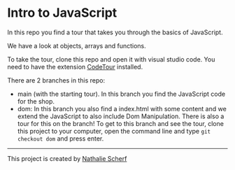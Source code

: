 # Intro to JavaScript

In this repo you find a tour that takes you through the basics of JavaScript. 

We have a look at objects, arrays and functions. 

To take the tour, clone this repo and open it with visual studio code. You need to have the extension [CodeTour](https://marketplace.visualstudio.com/items?itemName=vsls-contrib.codetour)  installed. 

There are 2 branches in this repo:
- main (with the starting tour). In this branch you find the JavaScript code for the shop. 
- dom: In this branch you also find a index.html with some content and we extend the JavaScript to also include Dom Manipulation. There is also a tour for this on the branch! To get to this branch and see the tour, clone this project to your computer, open the command line and type `git checkout dom` and press enter. 

----
This project is created by [Nathalie Scherf](https://github.com/NathalieScherf)
